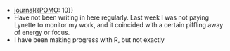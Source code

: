 - [journal](<journal.md>){{[POMO](<POMO.md>): 10}}
- Have not been writing in here regularly. Last week I was not paying Lynette to monitor my work, and it coincided with a certain piffling away of energy or focus.
- I have been making progress with R, but not exactly 
